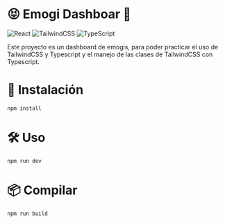 # 😝 Emogi Dashboar 🧐

![React](https://img.shields.io/badge/React-%2361DAFB.svg?style=for-the-badge&logo=react&logoColor=black)
![TailwindCSS](https://img.shields.io/badge/TailwindCSS-%2338B2AC.svg?style=for-the-badge&logo=tailwindcss&logoColor=white)
![TypeScript](https://img.shields.io/badge/TypeScript-%233178C6.svg?style=for-the-badge&logo=typescript&logoColor=white)


Este proyecto es un dashboard de emogis, para poder practicar el uso de TailwindCSS y Typescript y el manejo de las clases de TailwindCSS con Typescript.

# 🚀 Instalación
```bash
npm install
```
# 🛠️ Uso
```bash
npm run dev
```
# 📦 Compilar
```bash
npm run build
```
